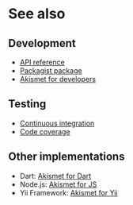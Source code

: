 # See also

## Development
- [API reference](https://cedx.github.io/akismet.php/api)
- [Packagist package](https://packagist.org/packages/cedx/akismet)
- [Akismet for developers](https://akismet.com/development/api)

## Testing
- [Continuous integration](https://travis-ci.org/cedx/akismet.php)
- [Code coverage](https://coveralls.io/github/cedx/akismet.php)

## Other implementations
- Dart: [Akismet for Dart](https://cedx.github.io/akismet.dart)
- Node.js: [Akismet for JS](https://cedx.github.io/akismet.js)
- Yii Framework: [Akismet for Yii](https://cedx.github.io/yii2-akismet)
